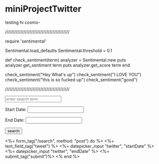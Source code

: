 # miniProjectTwitter

testing hi cosmo-

//////////////////////////////////////////

require 'sentimental'

Sentimental.load_defaults
Sentimental.threshold = 0.1

def check_sentiment(term)
	analyzer = Sentimental.new
	puts analyzer.get_sentiment term
	puts analyzer.get_score term
end


check_sentiment("Hey What's up")
check_sentiment("I LOVE YOU")
check_sentiment("this is so fucked up")
check_sentiment("good")

//////////////////////////////////////////

<form action='/signup' method="POST">
	<input type="text" name="tweet" placeholder="enter search term"><br>
	<p>Start Date: <input type="text" class="datepicker" id="startDate"></p>
	<p>End Date: <input type="text" class="datepicker" id="endDate"></p>
	<button>search</button><br>
</form>



<%= form_tag("/search", method: "post") do %>
	<%= text_field_tag("tweet") %>
	<%= datepicker_input "twitter", "startDate" %>
	<%= datepicker_input "twitter", "endDate" %>
	<%= submit_tag("submit")%>
<% end %>